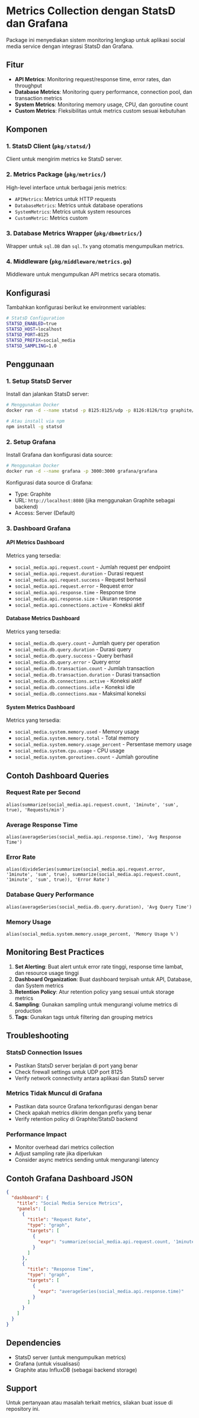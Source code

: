 # Metrics Collection dengan StatsD dan Grafana

Package ini menyediakan sistem monitoring lengkap untuk aplikasi social media service dengan integrasi StatsD dan Grafana.

## Fitur

- **API Metrics**: Monitoring request/response time, error rates, dan throughput
- **Database Metrics**: Monitoring query performance, connection pool, dan transaction metrics
- **System Metrics**: Monitoring memory usage, CPU, dan goroutine count
- **Custom Metrics**: Fleksibilitas untuk metrics custom sesuai kebutuhan

## Komponen

### 1. StatsD Client (`pkg/statsd/`)

Client untuk mengirim metrics ke StatsD server.

### 2. Metrics Package (`pkg/metrics/`)

High-level interface untuk berbagai jenis metrics:

- `APIMetrics`: Metrics untuk HTTP requests
- `DatabaseMetrics`: Metrics untuk database operations
- `SystemMetrics`: Metrics untuk system resources
- `CustomMetric`: Metrics custom

### 3. Database Metrics Wrapper (`pkg/dbmetrics/`)

Wrapper untuk `sql.DB` dan `sql.Tx` yang otomatis mengumpulkan metrics.

### 4. Middleware (`pkg/middleware/metrics.go`)

Middleware untuk mengumpulkan API metrics secara otomatis.

## Konfigurasi

Tambahkan konfigurasi berikut ke environment variables:

```bash
# StatsD Configuration
STATSD_ENABLED=true
STATSD_HOST=localhost
STATSD_PORT=8125
STATSD_PREFIX=social_media
STATSD_SAMPLING=1.0
```

## Penggunaan

### 1. Setup StatsD Server

Install dan jalankan StatsD server:

```bash
# Menggunakan Docker
docker run -d --name statsd -p 8125:8125/udp -p 8126:8126/tcp graphite/statsd

# Atau install via npm
npm install -g statsd
```

### 2. Setup Grafana

Install Grafana dan konfigurasi data source:

```bash
# Menggunakan Docker
docker run -d --name grafana -p 3000:3000 grafana/grafana
```

Konfigurasi data source di Grafana:

- Type: Graphite
- URL: `http://localhost:8080` (jika menggunakan Graphite sebagai backend)
- Access: Server (Default)

### 3. Dashboard Grafana

#### API Metrics Dashboard

Metrics yang tersedia:

- `social_media.api.request.count` - Jumlah request per endpoint
- `social_media.api.request.duration` - Durasi request
- `social_media.api.request.success` - Request berhasil
- `social_media.api.request.error` - Request error
- `social_media.api.response.time` - Response time
- `social_media.api.response.size` - Ukuran response
- `social_media.api.connections.active` - Koneksi aktif

#### Database Metrics Dashboard

Metrics yang tersedia:

- `social_media.db.query.count` - Jumlah query per operation
- `social_media.db.query.duration` - Durasi query
- `social_media.db.query.success` - Query berhasil
- `social_media.db.query.error` - Query error
- `social_media.db.transaction.count` - Jumlah transaction
- `social_media.db.transaction.duration` - Durasi transaction
- `social_media.db.connections.active` - Koneksi aktif
- `social_media.db.connections.idle` - Koneksi idle
- `social_media.db.connections.max` - Maksimal koneksi

#### System Metrics Dashboard

Metrics yang tersedia:

- `social_media.system.memory.used` - Memory usage
- `social_media.system.memory.total` - Total memory
- `social_media.system.memory.usage_percent` - Persentase memory usage
- `social_media.system.cpu.usage` - CPU usage
- `social_media.system.goroutines.count` - Jumlah goroutine

## Contoh Dashboard Queries

### Request Rate per Second

```
alias(summarize(social_media.api.request.count, '1minute', 'sum', true), 'Requests/min')
```

### Average Response Time

```
alias(averageSeries(social_media.api.response.time), 'Avg Response Time')
```

### Error Rate

```
alias(divideSeries(summarize(social_media.api.request.error, '1minute', 'sum', true), summarize(social_media.api.request.count, '1minute', 'sum', true)), 'Error Rate')
```

### Database Query Performance

```
alias(averageSeries(social_media.db.query.duration), 'Avg Query Time')
```

### Memory Usage

```
alias(social_media.system.memory.usage_percent, 'Memory Usage %')
```

## Monitoring Best Practices

1. **Set Alerting**: Buat alert untuk error rate tinggi, response time lambat, dan resource usage tinggi
2. **Dashboard Organization**: Buat dashboard terpisah untuk API, Database, dan System metrics
3. **Retention Policy**: Atur retention policy yang sesuai untuk storage metrics
4. **Sampling**: Gunakan sampling untuk mengurangi volume metrics di production
5. **Tags**: Gunakan tags untuk filtering dan grouping metrics

## Troubleshooting

### StatsD Connection Issues

- Pastikan StatsD server berjalan di port yang benar
- Check firewall settings untuk UDP port 8125
- Verify network connectivity antara aplikasi dan StatsD server

### Metrics Tidak Muncul di Grafana

- Pastikan data source Grafana terkonfigurasi dengan benar
- Check apakah metrics dikirim dengan prefix yang benar
- Verify retention policy di Graphite/StatsD backend

### Performance Impact

- Monitor overhead dari metrics collection
- Adjust sampling rate jika diperlukan
- Consider async metrics sending untuk mengurangi latency

## Contoh Grafana Dashboard JSON

```json
{
  "dashboard": {
    "title": "Social Media Service Metrics",
    "panels": [
      {
        "title": "Request Rate",
        "type": "graph",
        "targets": [
          {
            "expr": "summarize(social_media.api.request.count, '1minute', 'sum', true)"
          }
        ]
      },
      {
        "title": "Response Time",
        "type": "graph",
        "targets": [
          {
            "expr": "averageSeries(social_media.api.response.time)"
          }
        ]
      }
    ]
  }
}
```

## Dependencies

- StatsD server (untuk mengumpulkan metrics)
- Grafana (untuk visualisasi)
- Graphite atau InfluxDB (sebagai backend storage)

## Support

Untuk pertanyaan atau masalah terkait metrics, silakan buat issue di repository ini.



